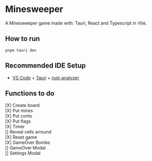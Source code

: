 # Minesweeper

A Minesweeper game made with:
Tauri, React and Typescript in Vite.

## How to run

```
pnpm tauri dev
```

## Recommended IDE Setup

- [VS Code](https://code.visualstudio.com/) + [Tauri](https://marketplace.visualstudio.com/items?itemName=tauri-apps.tauri-vscode) + [rust-analyzer](https://marketplace.visualstudio.com/items?itemName=rust-lang.rust-analyzer)

## Functions to do

[X] Create board <br>
[X] Put mines <br>
[X] Put conts <br>
[X] Put flags <br>
[X] Timer <br>
[] Reveal cells arround<br>
[X] Reset game <br>
[X] GameOver Bombs <br>
[] GameOver Modal <br>
[] Settings Modal <br>